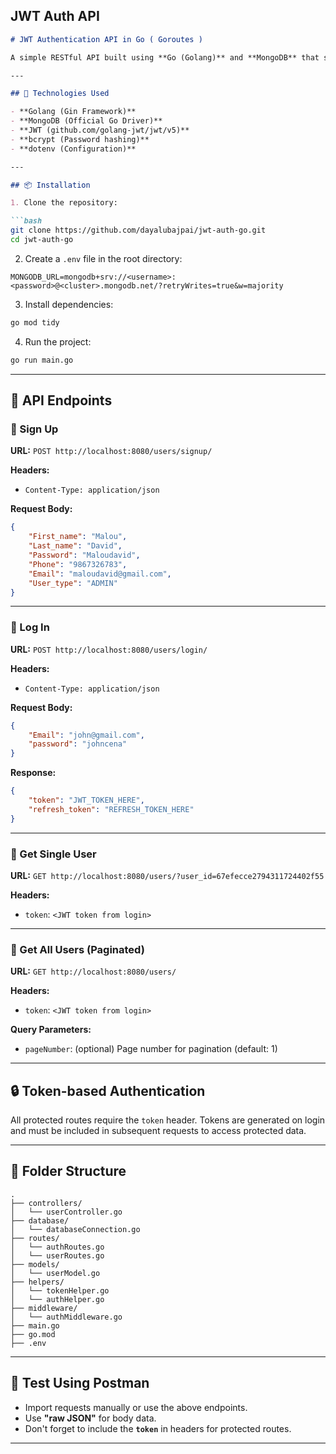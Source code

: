 JWT Auth API
---

```markdown
# JWT Authentication API in Go ( Goroutes )

A simple RESTful API built using **Go (Golang)** and **MongoDB** that supports user authentication with **JWT (JSON Web Token)**. Users can sign up, log in, and fetch profile data securely using token-based authentication.

---

## 🚀 Technologies Used

- **Golang (Gin Framework)**
- **MongoDB (Official Go Driver)**
- **JWT (github.com/golang-jwt/jwt/v5)**
- **bcrypt (Password hashing)**
- **dotenv (Configuration)**

---

## 📦 Installation

1. Clone the repository:

```bash
git clone https://github.com/dayalubajpai/jwt-auth-go.git
cd jwt-auth-go
```

2. Create a `.env` file in the root directory:

```
MONGODB_URL=mongodb+srv://<username>:<password>@<cluster>.mongodb.net/?retryWrites=true&w=majority
```

3. Install dependencies:

```bash
go mod tidy
```

4. Run the project:

```bash
go run main.go
```

---

## 📂 API Endpoints

### 🔐 Sign Up

**URL:** `POST http://localhost:8080/users/signup/`

**Headers:**
- `Content-Type: application/json`

**Request Body:**

```json
{
    "First_name": "Malou",
    "Last_name": "David",
    "Password": "Maloudavid",
    "Phone": "9867326783",
    "Email": "maloudavid@gmail.com",
    "User_type": "ADMIN"
}
```

---

### 🔑 Log In

**URL:** `POST http://localhost:8080/users/login/`

**Headers:**
- `Content-Type: application/json`

**Request Body:**

```json
{
    "Email": "john@gmail.com",
    "password": "johncena"
}
```

**Response:**
```json
{
    "token": "JWT_TOKEN_HERE",
    "refresh_token": "REFRESH_TOKEN_HERE"
}
```

---

### 👤 Get Single User

**URL:** `GET http://localhost:8080/users/?user_id=67efecce2794311724402f55`

**Headers:**
- `token`: `<JWT token from login>`

---

### 👥 Get All Users (Paginated)

**URL:** `GET http://localhost:8080/users/`

**Headers:**
- `token`: `<JWT token from login>`

**Query Parameters:**
- `pageNumber`: (optional) Page number for pagination (default: 1)

---

## 🔒 Token-based Authentication

All protected routes require the `token` header. Tokens are generated on login and must be included in subsequent requests to access protected data.

---

## 📁 Folder Structure

```
.
├── controllers/
│   └── userController.go
├── database/
│   └── databaseConnection.go
├── routes/
│   └── authRoutes.go
│   └── userRoutes.go
├── models/
│   └── userModel.go
├── helpers/
│   └── tokenHelper.go
│   └── authHelper.go
├── middleware/
│   └── authMiddleware.go
├── main.go
├── go.mod
├── .env
```

---

## 🧪 Test Using Postman

- Import requests manually or use the above endpoints.
- Use **"raw JSON"** for body data.
- Don't forget to include the **`token`** in headers for protected routes.

---

```
